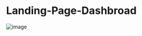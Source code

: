 # Landing-Page-Dashbroad

![image](https://user-images.githubusercontent.com/88341932/234826108-2db83ac8-9e7c-45ea-b946-5581666e9ecf.png)



